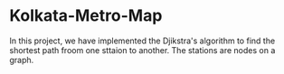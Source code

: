 # Kolkata-Metro-Map

In this project, we have implemented the Djikstra's algorithm to find the shortest path froom one sttaion to another. The stations are nodes on a graph.

